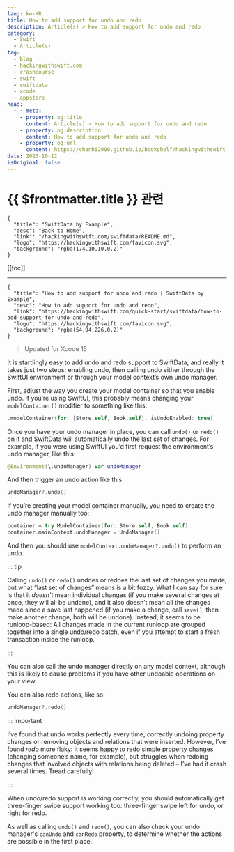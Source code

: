 ```yaml
---
lang: ko-KR
title: How to add support for undo and redo
description: Article(s) > How to add support for undo and redo
category:
  - Swift
  - Article(s)
tag: 
  - blog
  - hackingwithswift.com
  - crashcourse
  - swift
  - swiftdata
  - xcode
  - appstore
head:
  - - meta:
    - property: og:title
      content: Article(s) > How to add support for undo and redo
    - property: og:description
      content: How to add support for undo and redo
    - property: og:url
      content: https://chanhi2000.github.io/bookshelf/hackingwithswift.com/swiftdata/how-to-add-support-for-undo-and-redo.html
date: 2023-10-12
isOriginal: false
---
```


# {{ $frontmatter.title }} 관련

```component VPCard
{
  "title": "SwiftData by Example",
  "desc": "Back to Home",
  "link": "/hackingwithswift.com/swiftdata/README.md",
  "logo": "https://hackingwithswift.com/favicon.svg",
  "background": "rgba(174,10,10,0.2)"
}
```

[[toc]]

---

```component VPCard
{
  "title": "How to add support for undo and redo | SwiftData by Example",
  "desc": "How to add support for undo and redo",
  "link": "https://hackingwithswift.com/quick-start/swiftdata/how-to-add-support-for-undo-and-redo", 
  "logo": "https://hackingwithswift.com/favicon.svg",
  "background": "rgba(54,94,226,0.2)"
}
```

> Updated for Xcode 15

It is startlingly easy to add undo and redo support to SwiftData, and really it takes just two steps: enabling undo, then calling undo either through the SwiftUI environment or through your model context’s own undo manager.

First, adjust the way you create your model container so that you enable undo. If you’re using SwiftUI, this probably means changing your `modelContainer()` modifier to something like this:

```swift
.modelContainer(for: [Store.self, Book.self], isUndoEnabled: true)
```

Once you have your undo manager in place, you can call `undo()` or `redo()` on it and SwiftData will automatically undo the last set of changes. For example, if you were using SwiftUI you’d first request the environment’s undo manager, like this:

```swift
@Environment(\.undoManager) var undoManager
```

And then trigger an undo action like this:

```swift
undoManager?.undo()
```

If you’re creating your model container manually, you need to create the undo manager manually too:

```swift
container = try ModelContainer(for: Store.self, Book.self)
container.mainContext.undoManager = UndoManager()
```

And then you should use `modelContext.undoManager?.undo()` to perform an undo.

::: tip

Calling `undo()` or `redo()` undoes or redoes the last set of changes you made, but what “last set of changes” means is a bit fuzzy. What I can say for sure is that it *doesn’t* mean individual changes (if you make several changes at once, they will all be undone), and it also doesn’t mean all the changes made since a save last happened (if you make a change, call `save()`, then make another change, both will be undone). Instead, it seems to be runloop-based: All changes made in the current runloop are grouped together into a single undo/redo batch, even if you attempt to start a fresh transaction inside the runloop.

:::

You can also call the undo manager directly on any model context, although this is likely to cause problems if you have other undoable operations on your view.

You can also redo actions, like so:

```swift
undoManager?.redo()
```

::: important

I’ve found that undo works perfectly every time, correctly undoing property changes or removing objects and relations that were inserted. However, I’ve found *redo* more flaky: it seems happy to redo simple property changes (changing someone’s name, for example), but struggles when redoing changes that involved objects with relations being deleted – I’ve had it crash several times. Tread carefully!

:::

When undo/redo support is working correctly, you should automatically get three-finger swipe support working too: three-finger swipe left for undo, or right for redo.

As well as calling `undo()` and `redo()`, you can also check your undo manager's `canUndo` and `canRedo` property, to determine whether the actions are possible in the first place.

